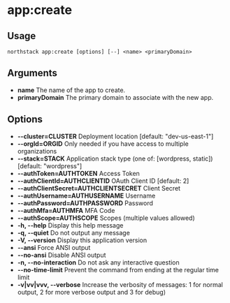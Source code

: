 # app:create

## Usage
`northstack app:create [options] [--] <name> <primaryDomain>`

## Arguments
* **name**
  The name of the app to create.
* **primaryDomain**
  The primary domain to associate with the new app.

## Options
* **--cluster=CLUSTER**
  Deployment location [default: "dev-us-east-1"]
* **--orgId=ORGID**
  Only needed if you have access to multiple organizations
* **--stack=STACK**
  Application stack type (one of: [wordpress, static]) [default: "wordpress"]
* **--authToken=AUTHTOKEN**
  Access Token
* **--authClientId=AUTHCLIENTID**
  OAuth Client ID [default: 2]
* **--authClientSecret=AUTHCLIENTSECRET**
  Client Secret
* **--authUsername=AUTHUSERNAME**
  Username
* **--authPassword=AUTHPASSWORD**
  Password
* **--authMfa=AUTHMFA**
  MFA Code
* **--authScope=AUTHSCOPE**
  Scopes (multiple values allowed)
* **-h, --help**
  Display this help message
* **-q, --quiet**
  Do not output any message
* **-V, --version**
  Display this application version
* **--ansi**
  Force ANSI output
* **--no-ansi**
  Disable ANSI output
* **-n, --no-interaction**
  Do not ask any interactive question
* **--no-time-limit**
  Prevent the command from ending at the regular time limit
* **-v|vv|vvv, --verbose**
  Increase the verbosity of messages: 1 for normal output, 2 for more verbose output and 3 for debug)